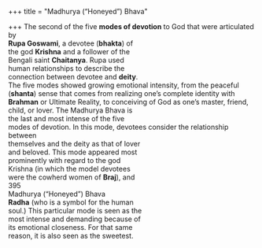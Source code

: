 +++
title = "Madhurya (“Honeyed”) Bhava"

+++
The second of the five **modes of devotion** to God that were articulated by  
**Rupa Goswami**, a devotee (**bhakta**) of  
the god **Krishna** and a follower of the  
Bengali saint **Chaitanya**. Rupa used  
human relationships to describe the  
connection between devotee and **deity**.  
The five modes showed growing emotional intensity, from the peaceful  
(**shanta**) sense that comes from realizing one’s complete identity with  
**Brahman** or Ultimate Reality, to conceiving of God as one’s master, friend,  
child, or lover. The Madhurya Bhava is  
the last and most intense of the five  
modes of devotion. In this mode, devotees consider the relationship between  
themselves and the deity as that of lover  
and beloved. This mode appeared most  
prominently with regard to the god  
Krishna (in which the model devotees  
were the cowherd women of **Braj**), and  
395  
Madhurya (“Honeyed”) Bhava  
**Radha** (who is a symbol for the human  
soul.) This particular mode is seen as the  
most intense and demanding because of  
its emotional closeness. For that same  
reason, it is also seen as the sweetest.